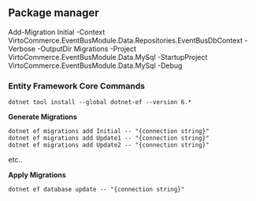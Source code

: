 
## Package manager 
Add-Migration Initial -Context VirtoCommerce.EventBusModule.Data.Repositories.EventBusDbContext  -Verbose -OutputDir Migrations -Project VirtoCommerce.EventBusModule.Data.MySql -StartupProject VirtoCommerce.EventBusModule.Data.MySql  -Debug



### Entity Framework Core Commands
```
dotnet tool install --global dotnet-ef --version 6.*
```

**Generate Migrations**

```
dotnet ef migrations add Initial -- "{connection string}"
dotnet ef migrations add Update1 -- "{connection string}"
dotnet ef migrations add Update2 -- "{connection string}"
```

etc..

**Apply Migrations**

`dotnet ef database update -- "{connection string}"`
